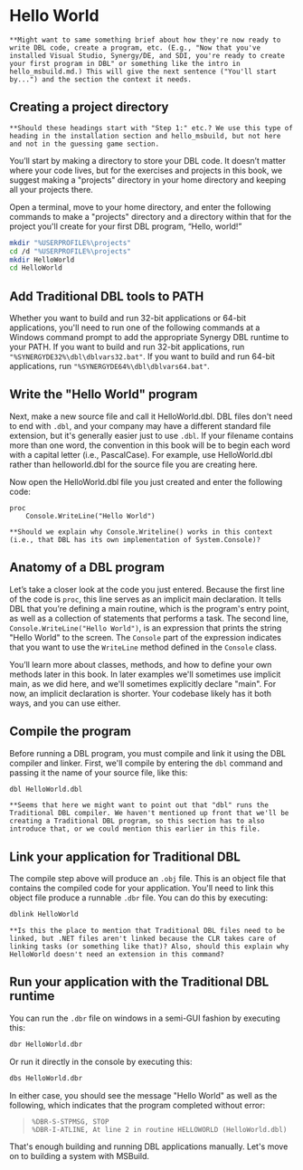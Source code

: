 # Hello World

`**Might want to same something brief about how they're now ready to write DBL code, create a program, etc. (E.g., "Now that you've installed Visual Studio, Synergy/DE, and SDI, you're ready to create your first program in DBL" or something like the intro in hello_msbuild.md.) This will give the next sentence ("You'll start by...") and the section the context it needs.`

## Creating a project directory

`**Should these headings start with "Step 1:" etc.? We use this type of heading in the installation section and hello_msbuild, but not here and not in the guessing game section.`

You’ll start by making a directory to store your DBL code. It doesn’t matter where your code lives, but for the exercises and projects in this book, we suggest making a "projects" directory in your home directory and keeping all your projects there.

Open a terminal, move to your home directory, and enter the following commands to make a "projects" directory and a directory within that for the project you'll create for your first DBL program, “Hello, world!”

```bash
mkdir "%USERPROFILE%\projects"
cd /d "%USERPROFILE%\projects"
mkdir HelloWorld
cd HelloWorld
```

## Add Traditional DBL tools to PATH

Whether you want to build and run 32-bit applications or 64-bit applications, you'll need to run one of the following commands  at a Windows command prompt to add the appropriate Synergy DBL runtime to your PATH. If you want to build and run 32-bit applications, run `"%SYNERGYDE32%\dbl\dblvars32.bat"`. If you want to build and run 64-bit applications, run `"%SYNERGYDE64%\dbl\dblvars64.bat"`.

## Write the "Hello World" program

Next, make a new source file and call it HelloWorld.dbl. DBL files don't need to end with `.dbl`, and your company may have a different standard file extension, but it's generally easier just to use `.dbl`. If your filename contains more than one word, the convention in this book will be to begin each word with a capital letter (i.e., PascalCase). For example, use HelloWorld.dbl rather than helloworld.dbl for the source file you are creating here.

Now open the HelloWorld.dbl file you just created and enter the following code:

```dbl
proc
    Console.WriteLine("Hello World")
```

`**Should we explain why Console.Writeline() works in this context (i.e., that DBL has its own implementation of System.Console)?`

## Anatomy of a DBL program

Let’s take a closer look at the code you just entered. Because the first line of the code is `proc`, this line serves as an implicit main declaration. It tells DBL that you’re defining a main routine, which is the program's entry point, as well as a collection of statements that performs a task. The second line, `Console.WriteLine("Hello World")`, is an expression that prints the string "Hello World" to the screen. The `Console` part of the expression indicates that you want to use the `WriteLine` method defined in the `Console` class. 

You’ll learn more about classes, methods, and how to define your own methods later in this book. In later examples we'll sometimes use implicit main, as we did here, and we'll sometimes explicitly declare "main". For now, an implicit declaration is shorter. Your codebase likely has it both ways, and you can use either. 

## Compile the program
Before running a DBL program, you must compile and link it using the DBL compiler and linker. First, we'll compile by entering the `dbl` command and passing it the name of your source file, like this:

```bash
dbl HelloWorld.dbl
```

`**Seems that here we might want to point out that "dbl" runs the Traditional DBL compiler. We haven't mentioned up front that we'll be creating a Traditional DBL program, so this section has to also introduce that, or we could mention this earlier in this file.`

## Link your application for Traditional DBL
The compile step above will produce an `.obj` file. This is an object file that contains the compiled code for your application. You'll need to link this object file produce a runnable `.dbr` file. You can do this by executing:

```bash
dblink HelloWorld
```
`**Is this the place to mention that Traditional DBL files need to be linked, but .NET files aren't linked because the CLR takes care of linking tasks (or something like that)? Also, should this explain why HelloWorld doesn't need an extension in this command?`

## Run your application with the Traditional DBL runtime
You can run the `.dbr` file on windows in a semi-GUI fashion by executing this:

```bash
dbr HelloWorld.dbr
```

Or run it directly in the console by executing this:

```bash
dbs HelloWorld.dbr
```

In either case, you should see the message "Hello World" as well as the following, which indicates that the program completed without error:

>```
>%DBR-S-STPMSG, STOP
>%DBR-I-ATLINE, At line 2 in routine HELLOWORLD (HelloWorld.dbl)
>```

That's enough building and running DBL applications manually. Let's move on to building a system with MSBuild.